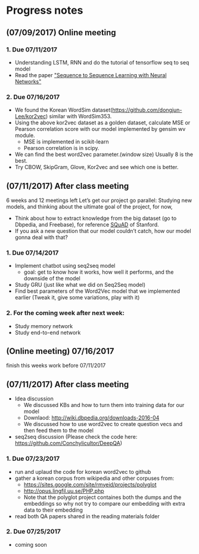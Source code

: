 # Progress notes

## (07/09/2017) Online meeting  

### 1. Due 07/11/2017
- Understanding LSTM, RNN and do the tutorial of tensorflow seq to seq model
- Read the paper ["Sequence to Sequence Learning
with Neural Networks"](https://papers.nips.cc/paper/5346-sequence-to-sequence-learning-with-neural-networks.pdf)
### 2. Due 07/16/2017
- We found the Korean WordSim dataset(https://github.com/dongjun-Lee/kor2vec) similar with WordSim353.
- Using the above kor2vec dataset as a golden dataset, calculate MSE or Pearson correlation score with our model implemented by gensim wv module.
    + MSE is implemented in scikit-learn
    + Pearson correlation is in scipy.
- We can find the best word2vec parameter.(window size) Usually 8 is the best.
- Try CBOW, SkipGram, Glove, Kor2vec and see which one is better.

## (07/11/2017) After class meeting

6 weeks and 12 meetings left
Let’s get our project go parallel: Studying new models, and thinking about the ultimate goal of the project, for now,
- Think about how to extract knowledge from the big dataset (go to Dbpedia, and Freebase), for reference [SQuAD](https://rajpurkar.github.io/SQuAD-explorer/) of Stanford.
- If you ask a new question that our model couldn’t catch, how our model gonna deal with that? 
### 1. Due 07/14/2017
- Implement chatbot using seq2seq model
    + goal: get to know how it works, how well it performs, and the downside of the model
- Study GRU (just like what we did on Seq2Seq model)
- Find best parameters of the Word2Vec model that we implemented earlier (Tweak it, give some variations, play with it)
### 2. For the coming week after next week:
- Study memory network
- Study end-to-end network

## (Online meeting) 07/16/2017

finish this weeks work before 07/11/2017

## (07/11/2017) After class meeting
- Idea discussion
    + We discussed KBs and how to turn them into training data for our model
    + Downlaod: http://wiki.dbpedia.org/downloads-2016-04
    + We discussed how to use word2vec to create question vecs and then feed them to the model
- seq2seq discussion (Please check the code here: https://github.com/Conchylicultor/DeepQA)

### 1. Due 07/23/2017
- run and uplaud the code for korean word2vec to github
- gather a korean corpus from wikipedia and other corpuses from:
    + https://sites.google.com/site/rmyeid/projects/polyglot
    + http://opus.lingfil.uu.se/PHP.php
    + Note that the polyglot project containes both the dumps and the embeddings so why not try to compare our embedding with extra data to their embedding
- read both QA papers shared in the reading materials folder

### 2. Due 07/25/2017
- coming soon

